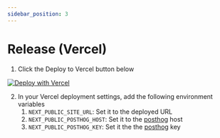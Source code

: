 ```yaml
---
sidebar_position: 3
---
```

# Release (Vercel)
1. Click the Deploy to Vercel button below

[![Deploy with Vercel](https://vercel.com/button)](https://vercel.com/new/clone?repository-url=https%3A%2F%2Fgithub.com%2Fteamapp%2Fstartup-boilerplate\&env=NEXT\_PUBLIC\_SUPABASE\_URL,NEXT\_PUBLIC\_SUPABASE\_ANON\_KEY\&envDescription=Enter%20your%20supabase%20url%20and%20anon%20key\&envLink=https%3A%2F%2Fsupabase.com%2Fdashboard%2Fproject%2F\_%2Fsettings%2Fapi\&root-directory=nextjs)

2. In your Vercel deployment settings, add the following environment variables
   1. `NEXT_PUBLIC_SITE_URL`: Set it to the deployed URL
   2. `NEXT_PUBLIC_POSTHOG_HOST`: Set it to the [posthog](../posthog/README.md) host
   3. `NEXT_PUBLIC_POSTHOG_KEY`: Set it the the [posthog](../posthog/README.md) key
